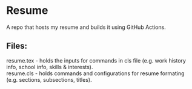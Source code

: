 # Resume
A repo that hosts my resume and builds it using GitHub Actions.

## Files:
resume.tex - holds the inputs for commands in cls file (e.g. work history info, school info, skills & interests). \
resume.cls - holds commands and configurations for resume formating (e.g. sections, subsections, titles).
